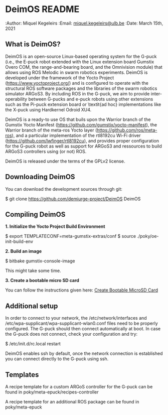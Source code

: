 DeimOS README
===================
:Author: Miquel Kegeleirs
:Email:  miquel.kegeleirs@ulb.be
:Date:   March 15th, 2021

What is DeimOS?
--------------------

DeimOS is an open-source Linux-based operating system for the G-puck (i.e., the E-puck robot extended with the Linux extension board Gumstix Overo COM, the range-and-bearing board, and the Omnivision module) that allows using ROS Melodic in swarm robotics experiments. DeimOS is developed  under the framework of the Yocto Project (https://www.yoctoproject.org/) and is configured to operate with the structural ROS software packages and the libraries of the swarm robotics simulator ARGoS3. By including ROS in the G-puck, we aim to provide inter-operability between G-pucks and e-puck robots using other extensions such as the Pi-puck extension board or \textit{ad hoc} implementations like the X-puck using Hardkernel Odroid XU4. 

DeimOS is a ready-to use OS that buils upon the Warrior branch of the Gumstix Yocto Manifest (https://github.com/gumstix/yocto-manifest), the Warrior branch of the meta-ros Yocto layer (https://github.com/ros/meta-ros), and a particular implementation of the rtl8192cu Wi-Fi driver (https://github.com/lwfinger/rtl8192cu), and provides proper configuration for the G-puck robot as well as support for ARGoS3 and ressources to build ARGoS3 controllers using (or not) ROS.

DeimOS is released under the terms of the GPLv2 license.

Downloading DeimOS
-----------------------

You can download the development sources through git:

 $ git clone https://github.com/demiurge-project/DeimOS DeimOS

Compiling DeimOS
---------------------

**1. Initialize the Yocto Project Build Environment**

 $ export TEMPLATECONF=meta-gumstix-extras/conf 
 $ source ./poky/oe-init-build-env

**2. Build an image**

 $ bitbake gumstix-console-image
 
 This might take some time.

**3. Create a bootable micro SD card**

You can follow the instructions given here: [Create Bootable MicroSD Card](https://www.gumstix.com/support/getting-started/create-bootable-microsd-card/ "Create Card")

Additional setup
---------------------

In order to connect to your network, the /etc/network/interfaces and /etc/wpa-supplicant/wpa-supplicant-wlan0.conf files need to be properly configured.
The G-puck should then connect automatically at boot.
In case the G-puck does not connect, check your configuration and try:

 $ /etc/init.d/rc.local restart

DeimOS enables ssh by default, once the network connection is established you can connect directly to the G-puck using ssh.

Templates
---------------------

A recipe template for a custom ARGoS controller for the G-puck can be found in poky/meta-epuck/recipes-controller

A recipe template for an additional ROS package can be found in poky/meta-epuck
